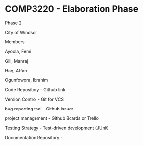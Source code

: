 # COMP3220 - Elaboration Phase
Phase 2

City of Windsor

Members

Ayoola, Femi

Gill, Manraj

Haq, Affan

Ogunfowora, Ibrahim

Code Repository - Github link

Version Control - Git for VCS

bug reporting tool - Github issues 

project management - Github Boards or Trello

Testing Strategy - Test-driven development (JUnit)

Documentation Repository - 

